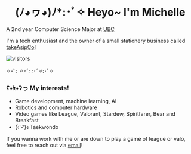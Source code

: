 <h1 align="center"> (ﾉ◕ヮ◕)ﾉ*:･ﾟ✧ Heyo~ I'm Michelle </h1>

A 2nd year Computer Science Major at [UBC](https://www.ubc.ca/)

I'm a tech enthusiast and the owner of a small stationery business called <a href="https://takeasipco.com/" target="_blank">takeAsipCo</a>!

![visitors](https://visitor-badge.glitch.me/badge?page_id=skyleapa.skyleapa&left_color=green&right_color=red) 

✧･ﾟ: *✧･ﾟ:* *:･ﾟ✧*:･ﾟ✧

### ʕ•́ᴥ•̀ʔっ My interests!
   - Game development, machine learning, AI
   - Robotics and computer hardware
   - Video games like League, Valorant, Stardew, Spiritfarer, Bear and Breakfast
   - (ง︡'-'︠)ง Taekwondo
   
If you wanna work with me or are down to play a game of league or valo, feel free to reach out via [email](mailto:michelle.wang3438@gmail.com)!

   
